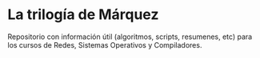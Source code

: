 # La trilogía de Márquez

Repositorio con información útil (algoritmos, scripts, resumenes, etc) para los cursos de Redes, Sistemas Operativos y Compiladores.
